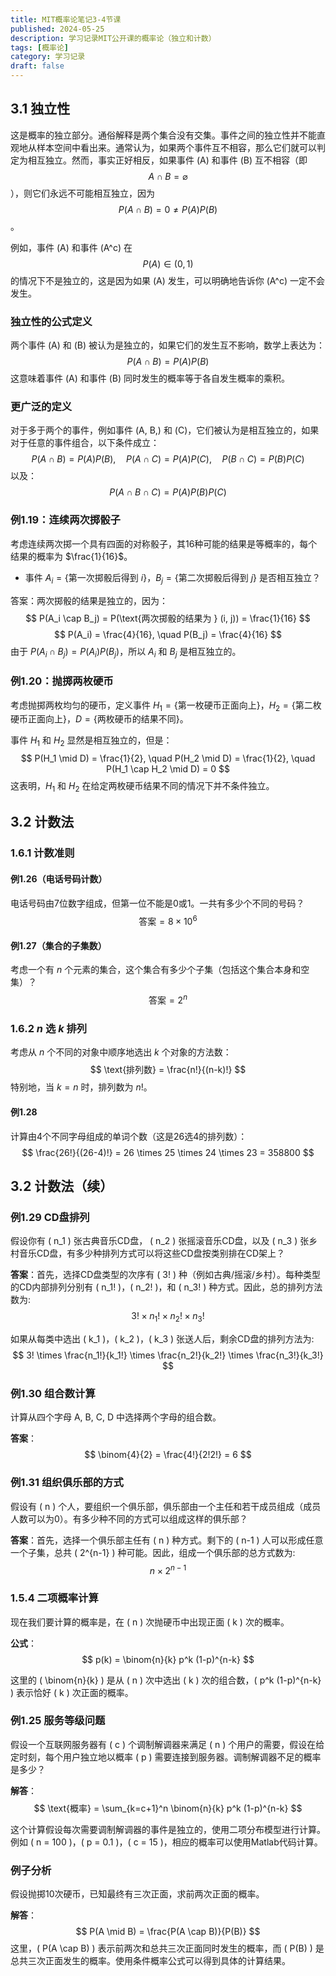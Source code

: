 ```yaml
---
title: MIT概率论笔记3-4节课
published: 2024-05-25
description: 学习记录MIT公开课的概率论（独立和计数）
tags: [概率论]
category: 学习记录
draft: false
---
```


## 3.1 独立性

这是概率的独立部分。通俗解释是两个集合没有交集。事件之间的独立性并不能直观地从样本空间中看出来。通常认为，如果两个事件互不相容，那么它们就可以判定为相互独立。然而，事实正好相反，如果事件 \(A\) 和事件 \(B\) 互不相容（即 $$A \cap B = \varnothing$$），则它们永远不可能相互独立，因为 $$P(A \cap B) = 0 \neq P(A)P(B)$$。

例如，事件 \(A\) 和事件 \(A^c\) 在 $$P(A) \in (0,1)$$ 的情况下不是独立的，这是因为如果 \(A\) 发生，可以明确地告诉你 \(A^c\) 一定不会发生。


### 独立性的公式定义

两个事件 \(A\) 和 \(B\) 被认为是独立的，如果它们的发生互不影响，数学上表达为：
$$
P(A \cap B) = P(A)P(B)
$$
这意味着事件 \(A\) 和事件 \(B\) 同时发生的概率等于各自发生概率的乘积。

### 更广泛的定义

对于多于两个的事件，例如事件 \(A, B,\) 和 \(C\)，它们被认为是相互独立的，如果对于任意的事件组合，以下条件成立：
$$
P(A \cap B) = P(A)P(B), \quad P(A \cap C) = P(A)P(C), \quad P(B \cap C) = P(B)P(C)
$$
以及：
$$
P(A \cap B \cap C) = P(A)P(B)P(C)
$$

### 例1.19：连续两次掷骰子

考虑连续两次掷一个具有四面的对称骰子，其16种可能的结果是等概率的，每个结果的概率为 $\frac{1}{16}$。

- 事件 $A_i = \{\text{第一次掷骰后得到 } i\}$，$B_j = \{\text{第二次掷骰后得到 } j\}$ 是否相互独立？

答案：两次掷骰的结果是独立的，因为：
$$
P(A_i \cap B_j) = P(\text{两次掷骰的结果为 } (i, j)) = \frac{1}{16}
$$
$$
P(A_i) = \frac{4}{16}, \quad P(B_j) = \frac{4}{16}
$$
由于 $P(A_i \cap B_j) = P(A_i)P(B_j)$，所以 $A_i$ 和 $B_j$ 是相互独立的。

### 例1.20：抛掷两枚硬币

考虑抛掷两枚均匀的硬币，定义事件 $H_1 = \{\text{第一枚硬币正面向上}\}$，$H_2 = \{\text{第二枚硬币正面向上}\}$，$D = \{\text{两枚硬币的结果不同}\}$。

事件 $H_1$ 和 $H_2$ 显然是相互独立的，但是：
$$
P(H_1 \mid D) = \frac{1}{2}, \quad P(H_2 \mid D) = \frac{1}{2}, \quad P(H_1 \cap H_2 \mid D) = 0
$$
这表明，$H_1$ 和 $H_2$ 在给定两枚硬币结果不同的情况下并不条件独立。

## 3.2 计数法

### 1.6.1 计数准则

#### 例1.26（电话号码计数）

电话号码由7位数字组成，但第一位不能是0或1。一共有多少个不同的号码？
$$
\text{答案} = 8 \times 10^6
$$

#### 例1.27（集合的子集数）

考虑一个有 $n$ 个元素的集合，这个集合有多少个子集（包括这个集合本身和空集）？
$$
\text{答案} = 2^n
$$

### 1.6.2 $n$ 选 $k$ 排列

考虑从 $n$ 个不同的对象中顺序地选出 $k$ 个对象的方法数：
$$
\text{排列数} = \frac{n!}{(n-k)!}
$$
特别地，当 $k=n$ 时，排列数为 $n!$。

#### 例1.28

计算由4个不同字母组成的单词个数（这是26选4的排列数）：
$$
\frac{26!}{(26-4)!} = 26 \times 25 \times 24 \times 23 = 358800
$$

## 3.2 计数法（续）

### 例1.29 CD盘排列

假设你有 \( n_1 \) 张古典音乐CD盘， \( n_2 \) 张摇滚音乐CD盘，以及 \( n_3 \) 张乡村音乐CD盘，有多少种排列方式可以将这些CD盘按类别排在CD架上？

**答案**：首先，选择CD盘类型的次序有 \( 3! \) 种（例如古典/摇滚/乡村）。每种类型的CD内部排列分别有 \( n_1! \)，\( n_2! \)，和 \( n_3! \) 种方式。因此，总的排列方法数为:
$$
3! \times n_1! \times n_2! \times n_3!
$$

如果从每类中选出 \( k_1 \)，\( k_2 \)，\( k_3 \) 张送人后，剩余CD盘的排列方法为:
$$
3! \times \frac{n_1!}{k_1!} \times \frac{n_2!}{k_2!} \times \frac{n_3!}{k_3!}
$$

### 例1.30 组合数计算

计算从四个字母 A, B, C, D 中选择两个字母的组合数。

**答案**：
$$
\binom{4}{2} = \frac{4!}{2!2!} = 6
$$

### 例1.31 组织俱乐部的方式

假设有 \( n \) 个人，要组织一个俱乐部，俱乐部由一个主任和若干成员组成（成员人数可以为0）。有多少种不同的方式可以组成这样的俱乐部？

**答案**：首先，选择一个俱乐部主任有 \( n \) 种方式。剩下的 \( n-1 \) 人可以形成任意一个子集，总共 \( 2^{n-1} \) 种可能。因此，组成一个俱乐部的总方式数为:
$$
n \times 2^{n-1}
$$

### 1.5.4 二项概率计算

现在我们要计算的概率是，在 \( n \) 次抛硬币中出现正面 \( k \) 次的概率。

**公式**：
$$
p(k) = \binom{n}{k} p^k (1-p)^{n-k}
$$

这里的 \( \binom{n}{k} \) 是从 \( n \) 次中选出 \( k \) 次的组合数，\( p^k (1-p)^{n-k} \) 表示恰好 \( k \) 次正面的概率。

### 例1.25 服务等级问题

假设一个互联网服务器有 \( c \) 个调制解调器来满足 \( n \) 个用户的需要，假设在给定时刻，每个用户独立地以概率 \( p \) 需要连接到服务器。调制解调器不足的概率是多少？

**解答**：
$$
\text{概率} = \sum_{k=c+1}^n \binom{n}{k} p^k (1-p)^{n-k}
$$

这个计算假设每次需要调制解调器的事件是独立的，使用二项分布模型进行计算。例如 \( n = 100 \)，\( p = 0.1 \)，\( c = 15 \)，相应的概率可以使用Matlab代码计算。

### 例子分析

假设抛掷10次硬币，已知最终有三次正面，求前两次正面的概率。

**解答**：
$$
P(A \mid B) = \frac{P(A \cap B)}{P(B)}
$$
这里，\( P(A \cap B) \) 表示前两次和总共三次正面同时发生的概率，而 \( P(B) \) 是总共三次正面发生的概率。使用条件概率公式可以得到具体的计算结果。

